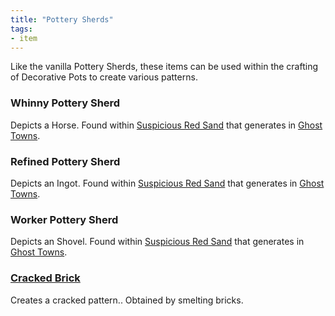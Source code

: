 ```yaml
---
title: "Pottery Sherds"
tags:
- item
---
```


Like the vanilla Pottery Sherds, these items can be used within the crafting of Decorative Pots to create various patterns.

### Whinny Pottery Sherd
Depicts a Horse.
Found within [Suspicious Red Sand](notes/block/suspicious_red_sand) that generates in [Ghost Towns](notes/structure/ghost_town).

### Refined Pottery Sherd
Depicts an Ingot.
Found within [Suspicious Red Sand](notes/block/suspicious_red_sand) that generates in [Ghost Towns](notes/structure/ghost_town).

### Worker Pottery Sherd
Depicts an Shovel.
Found within [Suspicious Red Sand](notes/block/suspicious_red_sand) that generates in [Ghost Towns](notes/structure/ghost_town).

### [Cracked Brick](notes/item/cracked_brick])
Creates a cracked pattern..
Obtained by smelting bricks.
